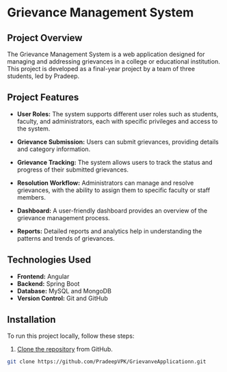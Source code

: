 # Grievance Management System

## Project Overview

The Grievance Management System is a web application designed for managing and addressing grievances in a college or educational institution. This project is developed as a final-year project by a team of three students, led by Pradeep.

## Project Features

- **User Roles:** The system supports different user roles such as students, faculty, and administrators, each with specific privileges and access to the system.

- **Grievance Submission:** Users can submit grievances, providing details and category information.

- **Grievance Tracking:** The system allows users to track the status and progress of their submitted grievances.

- **Resolution Workflow:** Administrators can manage and resolve grievances, with the ability to assign them to specific faculty or staff members.

- **Dashboard:** A user-friendly dashboard provides an overview of the grievance management process.

- **Reports:** Detailed reports and analytics help in understanding the patterns and trends of grievances.

## Technologies Used

- **Frontend:** Angular
- **Backend:** Spring Boot
- **Database:** MySQL and MongoDB
- **Version Control:** Git and GitHub

## Installation

To run this project locally, follow these steps:

1. [Clone the repository](https://github.com/PradeepVPK/GrievanveApplicationn/) from GitHub.

```bash
git clone https://github.com/PradeepVPK/GrievanveApplicationn.git
